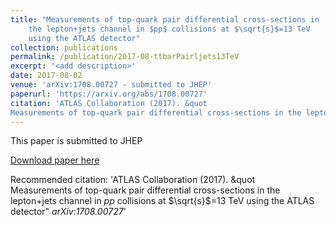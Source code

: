 ```yaml
---
title: "Measurements of top-quark pair differential cross-sections in
    the lepton+jets channel in $pp$ collisions at $\sqrt{s}$=13 TeV
    using the ATLAS detector"
collection: publications
permalink: /publication/2017-08-ttbarPairljets13TeV
excerpt: '<add description>'
date: 2017-08-02
venue: 'arXiv:1708.00727 - submitted to JHEP'
paperurl: 'https://arxiv.org/abs/1708.00727'
citation: 'ATLAS Collaboration (2017). &quot	
Measurements of top-quark pair differential cross-sections in the lepton+jets channel in $pp$ collisions at $\sqrt{s}$=13 TeV using the ATLAS detector&quot; <i>arXiv:1708.00727</i>'
---
```

This paper is submitted to JHEP

[Download paper here](https://arxiv.org/abs/1708.00727)

Recommended citation: 'ATLAS Collaboration (2017). &quot	
Measurements of top-quark pair differential cross-sections in the lepton+jets channel in $pp$ collisions at $\sqrt{s}$=13 TeV using the ATLAS detector&quot; <i>arXiv:1708.00727</i>'
